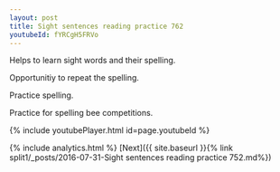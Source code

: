 ```yaml
---
layout: post
title: Sight sentences reading practice 762
youtubeId: fYRCgH5FRVo
---
```

 
 
Helps to learn sight words and their spelling.

Opportunitiy to repeat the spelling. 

Practice spelling. 
 
Practice for spelling bee competitions. 
 
{% include youtubePlayer.html id=page.youtubeId %}
 
 
{% include analytics.html %} 
[Next]({{ site.baseurl }}{% link  split1/_posts/2016-07-31-Sight sentences reading practice 752.md%})
 
